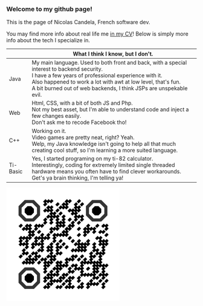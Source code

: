 ### Welcome to my github page!

This is the page of Nicolas Candela, French software dev.

You may find more info about real life me [in my CV](cv-color.pdf)!
Below is simply more info about the tech I specialize in.


|          | What I think I know, but I don't. |
|----------|------------------------------------------------------------------------------------------------------------------------------------------------------------------------------------------------------------------------------------------------------------------------------------------------|
| Java     | My main language. Used to both front and back, with a special interest to backend security.<br>I have a few years of professional experience with it.<br>Also happened to work a lot with awt at low level, that's fun.<br>A bit burned out of web backends, I think JSPs are unspekable evil. |
| Web      | Html, CSS, with a bit of both JS and Php. <br>Not my best asset, but I'm able to understand code and inject a few changes easily.<br>Don't ask me to recode Facebook tho!                                                                                                                      |
| C++      | Working on it.<br>Video games are pretty neat, right? Yeah.<br>Welp, my Java knowledge isn't going to help all that much creating cool stuff, so I'm learning a more suited language.                                                                                                          |
| Ti-Basic | Yes, I started programing on my ti-82 calculator.<br>Interestingly, coding for extremely limited single threaded hardware means you often have to find clever workarounds.<br>Get's ya brain thinking, I'm telling ya!                                                                         |

![Heh, your markdown parser can't show images. Shame.](assets/global/definitivelynotarickroll.png)





